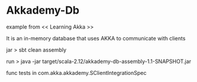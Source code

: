 # Akkademy-Db

example from << Learning Akka >>

It is an in-memory database that uses AKKA to communicate with clients

jar > sbt clean assembly

run > java -jar target/scala-2.12/akkademy-db-assembly-1.1-SNAPSHOT.jar

func tests in com.akka.akkademy.SClientIntegrationSpec